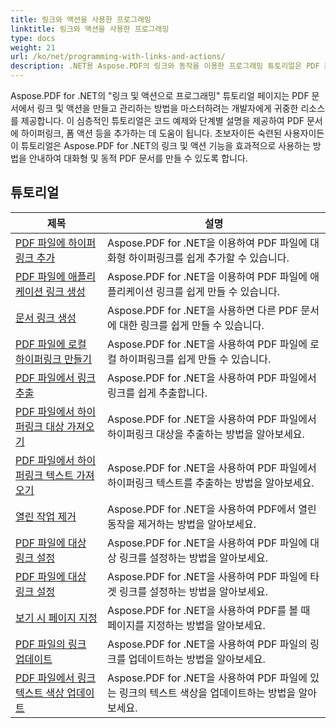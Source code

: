 ```yaml
---
title: 링크와 액션을 사용한 프로그래밍
linktitle: 링크와 액션을 사용한 프로그래밍
type: docs
weight: 21
url: /ko/net/programming-with-links-and-actions/
description: .NET용 Aspose.PDF의 링크와 동작을 이용한 프로그래밍 튜토리얼은 PDF 문서에서 대화형 링크를 만들고 관리하는 방법을 익히는 데 도움이 되는 포괄적인 리소스입니다.
---
```

Aspose.PDF for .NET의 "링크 및 액션으로 프로그래밍" 튜토리얼 페이지는 PDF 문서에서 링크 및 액션을 만들고 관리하는 방법을 마스터하려는 개발자에게 귀중한 리소스를 제공합니다. 이 심층적인 튜토리얼은 코드 예제와 단계별 설명을 제공하여 PDF 문서에 하이퍼링크, 폼 액션 등을 추가하는 데 도움이 됩니다. 초보자이든 숙련된 사용자이든 이 튜토리얼은 Aspose.PDF for .NET의 링크 및 액션 기능을 효과적으로 사용하는 방법을 안내하여 대화형 및 동적 PDF 문서를 만들 수 있도록 합니다.

## 튜토리얼
| 제목 | 설명 |
| --- | --- | 
| [PDF 파일에 하이퍼링크 추가](./add-hyperlink/) | Aspose.PDF for .NET을 이용하여 PDF 파일에 대화형 하이퍼링크를 쉽게 추가할 수 있습니다. |  
| [PDF 파일에 애플리케이션 링크 생성](./create-application-link/) | Aspose.PDF for .NET을 이용하여 PDF 파일에 애플리케이션 링크를 쉽게 만들 수 있습니다. |  
| [문서 링크 생성](./create-document-link/) | Aspose.PDF for .NET을 사용하면 다른 PDF 문서에 대한 링크를 쉽게 만들 수 있습니다. |  
| [PDF 파일에 로컬 하이퍼링크 만들기](./create-local-hyperlink/) | Aspose.PDF for .NET을 사용하여 PDF 파일에 로컬 하이퍼링크를 쉽게 만들 수 있습니다. |  
| [PDF 파일에서 링크 추출](./extract-links/) | Aspose.PDF for .NET을 사용하여 PDF 파일에서 링크를 쉽게 추출합니다. |  
| [PDF 파일에서 하이퍼링크 대상 가져오기](./get-hyperlink-destinations/) | Aspose.PDF for .NET을 사용하여 PDF 파일에서 하이퍼링크 대상을 추출하는 방법을 알아보세요. |  
| [PDF 파일에서 하이퍼링크 텍스트 가져오기](./get-hyperlink-text/) | Aspose.PDF for .NET을 사용하여 PDF 파일에서 하이퍼링크 텍스트를 추출하는 방법을 알아보세요. |  
| [열린 작업 제거](./remove-open-action/) | Aspose.PDF for .NET을 사용하여 PDF에서 열린 동작을 제거하는 방법을 알아보세요. |  
| [PDF 파일에 대상 링크 설정](./set-destination-link/) | Aspose.PDF for .NET을 사용하여 PDF 파일에 대상 링크를 설정하는 방법을 알아보세요. |  
| [PDF 파일에 대상 링크 설정](./set-target-link/) | Aspose.PDF for .NET을 사용하여 PDF 파일에 타겟 링크를 설정하는 방법을 알아보세요. |  
| [보기 시 페이지 지정](./specify-page-when-viewing/) | Aspose.PDF for .NET을 사용하여 PDF를 볼 때 페이지를 지정하는 방법을 알아보세요. |  
| [PDF 파일의 링크 업데이트](./update-links/) | Aspose.PDF for .NET을 사용하여 PDF 파일의 링크를 업데이트하는 방법을 알아보세요. |  
| [PDF 파일에서 링크 텍스트 색상 업데이트](./update-link-text-color/) | Aspose.PDF for .NET을 사용하여 PDF 파일에 있는 링크의 텍스트 색상을 업데이트하는 방법을 알아보세요. |  